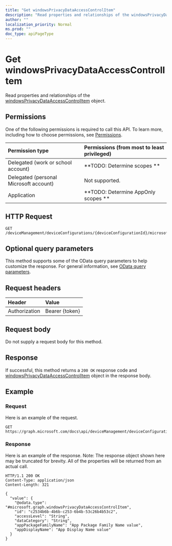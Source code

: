 ```yaml
---
title: "Get windowsPrivacyDataAccessControlItem"
description: "Read properties and relationships of the windowsPrivacyDataAccessControlItem object."
author: ""
localization_priority: Normal
ms.prod: ""
doc_type: apiPageType
---
```


# Get windowsPrivacyDataAccessControlItem

Read properties and relationships of the [windowsPrivacyDataAccessControlItem](../resources/windowsprivacydataaccesscontrolitem.md) object.

## Permissions
One of the following permissions is required to call this API. To learn more, including how to choose permissions, see [Permissions](/concepts/permissions-reference.md).

|Permission type|Permissions (from most to least privileged)|
|:---|:---|
|Delegated (work or school account)|**TODO: Determine scopes **|
|Delegated (personal Microsoft account)|Not supported.|
|Application|**TODO: Determine AppOnly scopes **|

## HTTP Request
<!-- {
  "blockType": "ignored"
}
-->
``` http
GET /deviceManagement/deviceConfigurations/{deviceConfigurationId}/microsoft.graph.windows10GeneralConfiguration/privacyAccessControls/{windowsPrivacyDataAccessControlItemId}
```

## Optional query parameters
This method supports some of the OData query parameters to help customize the response. For general information, see [OData query parameters](/graph/query-parameters).

## Request headers
|Header|Value|
|:---|:---|
|Authorization|Bearer {token}|

## Request body
Do not supply a request body for this method.

## Response
If successful, this method returns a `200 OK` response code and [windowsPrivacyDataAccessControlItem](../resources/windowsprivacydataaccesscontrolitem.md) object in the response body.

## Example

### Request
Here is an example of the request.
<!-- {
  "blockType": "request",
  "name": "get_windowsprivacydataaccesscontrolitem"
}
-->
``` http
GET https://graph.microsoft.com/docs\api/deviceManagement/deviceConfigurations/{deviceConfigurationId}/microsoft.graph.windows10GeneralConfiguration/privacyAccessControls/{windowsPrivacyDataAccessControlItemId}
```

### Response
Here is an example of the response. Note: The response object shown here may be truncated for brevity. All of the properties will be returned from an actual call.
<!-- {
  "blockType": "response",
  "truncated": true,
  "@odata.type": "microsoft.graph.windowsPrivacyDataAccessControlItem"
}
-->
``` http
HTTP/1.1 200 OK
Content-Type: application/json
Content-Length: 321

{
  "value": {
    "@odata.type": "#microsoft.graph.windowsPrivacyDataAccessControlItem",
    "id": "c2534b6b-4b6b-c253-6b4b-53c26b4b53c2",
    "accessLevel": "String",
    "dataCategory": "String",
    "appPackageFamilyName": "App Package Family Name value",
    "appDisplayName": "App Display Name value"
  }
}
```

